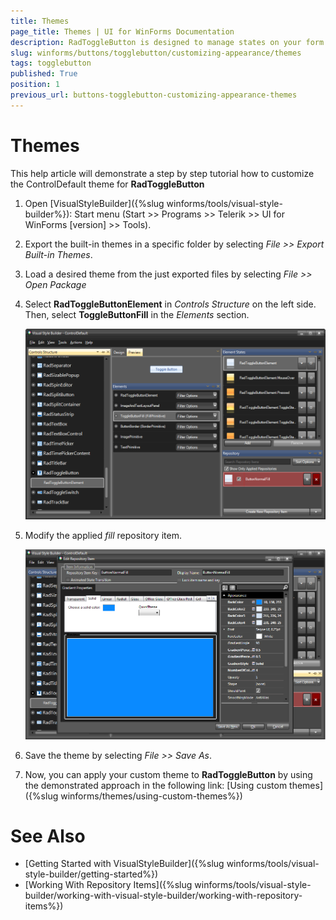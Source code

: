 ```yaml
---
title: Themes
page_title: Themes | UI for WinForms Documentation
description: RadToggleButton is designed to manage states on your form. It shares many features with the RadCheckBox, but provides a different visual effect than the standard check mark. 
slug: winforms/buttons/togglebutton/customizing-appearance/themes
tags: togglebutton
published: True
position: 1
previous_url: buttons-togglebutton-customizing-appearance-themes
---
```


# Themes

This help article will demonstrate a step by step tutorial how to customize the ControlDefault theme for __RadToggleButton__ 

1. Open [VisualStyleBuilder]({%slug winforms/tools/visual-style-builder%}): Start menu (Start >> Programs >> Telerik >> UI for WinForms [version] >> Tools).

1. Export the built-in themes in a specific folder by selecting *File >> Export Built-in Themes*.

1. Load a desired theme from the just exported files by selecting *File >> Open Package*

1. Select __RadToggleButtonElement__ in *Controls Structure* on the left side. Then, select __ToggleButtonFill__ in the *Elements* section.

	![togglebutton-customizing-appearance-themes 001](images/togglebutton-customizing-appearance-themes001.png)

1. Modify the applied *fill* repository item. 

	![togglebutton-customizing-appearance-themes 002](images/togglebutton-customizing-appearance-themes002.png)

1. Save the theme by selecting *File >> Save As*.

1. Now, you can apply your custom theme to __RadToggleButton__ by using the demonstrated approach in the following link: [Using custom themes]({%slug winforms/themes/using-custom-themes%})


# See Also 
* [Getting Started with VisualStyleBuilder]({%slug winforms/tools/visual-style-builder/getting-started%})
* [Working With Repository Items]({%slug winforms/tools/visual-style-builder/working-with-visual-style-builder/working-with-repository-items%})